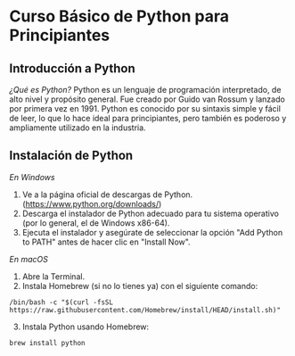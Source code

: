 # Curso Básico de Python para Principiantes
## Introducción a Python
*¿Qué es Python?*
Python es un lenguaje de programación interpretado, de alto nivel y propósito general. Fue creado por Guido van Rossum y lanzado por primera vez en 1991. Python es conocido por su sintaxis simple y fácil de leer, lo que lo hace ideal para principiantes, pero también es poderoso y ampliamente utilizado en la industria.

## Instalación de Python
*En Windows*
1. Ve a la página oficial de descargas de Python. (https://www.python.org/downloads/)
2. Descarga el instalador de Python adecuado para tu sistema operativo (por lo general, el de Windows x86-64).
3. Ejecuta el instalador y asegúrate de seleccionar la opción "Add Python to PATH" antes de hacer clic en "Install Now".

*En macOS*
1. Abre la Terminal.
2. Instala Homebrew (si no lo tienes ya) con el siguiente comando:
```
/bin/bash -c "$(curl -fsSL https://raw.githubusercontent.com/Homebrew/install/HEAD/install.sh)"
```
3. Instala Python usando Homebrew:
```
brew install python
```
